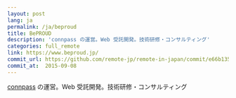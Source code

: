 ```yaml
---
layout: post
lang: ja
permalink: /ja/beproud
title: BePROUD
description: 'connpass の運営。Web 受託開発。技術研修・コンサルティング'
categories: full_remote
link: https://www.beproud.jp/
commit_url: https://github.com/remote-jp/remote-in-japan/commit/e66b1354afa4de58052a22e3248bc52582a43ec4
commit_at:  2015-09-08
---
```


<p><a href="https://connpass.com">connpass</a> の運営。Web 受託開発。技術研修・コンサルティング</p>
